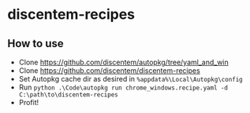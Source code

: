 # discentem-recipes

## How to use

- Clone https://github.com/discentem/autopkg/tree/yaml_and_win
- Clone https://github.com/discentem/discentem-recipes
- Set Autopkg cache dir as desired in `%appdata%\Local\Autopkg\config`
- Run `python .\Code\autopkg run chrome_windows.recipe.yaml -d C:\path\to\discentem-recipes`
- Profit!
